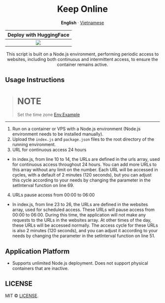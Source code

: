 <div align="center">
    <a name="readme-top"></a>

# Keep Online

**English** · [Vietnamese](./README-VN.md)


|         Deploy with HuggingFace         |     
| :-------------------------------------: |   
| [![][deploy-button-image]][deploy-link] |

<div align="center">
        This script is built on a Node.js environment, performing periodic access to websites, including both continuous and intermittent access, to ensure the container remains active.
</div>

<div align="left">

## Usage Instructions

> # NOTE
> Set the time zone  <a href="/.env">Env.Example</a>

--------------

1. Run on a container or VPS with a Node.js environment (Node.js environment needs to be installed manually).
2. Upload the `index.js` and `package.json` files to the root directory of the running environment.
3. URL for continuous access 24 hours

- In index.js, from line 10 to 14, the URLs are defined in the urls array, used for continuous access throughout 24 hours. You can add more URLs to this array without any limit on the number. Each URL will be accessed in cycles, with a default of 2 minutes (120 seconds), but you can adjust this cycle according to your needs by changing the parameter in the setInterval function on line 69.

4. URLs pause access from 00:00 to 06:00

- In index.js, from line 23 to 26, the URLs are defined in the websites array, used for scheduled access. These URLs will pause access from 00:00 to 06:00. During this time, the application will not make any requests to the URLs in the websites array. At other times of the day, these URLs will be accessed normally. The access cycle for these URLs is also 2 minutes (120 seconds), and you can adjust it according to your needs by changing the parameter in the setInterval function on line 51.

## Application Platform

- Supports unlimited Node.js deployment. Does not support physical containers that are inactive.


## LICENSE

MIT © [LICENSE](./LICENSE).

</div>

<!-- LINK -->
[deploy-button-image]: https://cdn-uploads.huggingface.co/production/uploads/65c33f0aa592fce762eed505/qpm9eCvzXeXp-3tKJVSqs.png
[deploy-link]: https://huggingface.co/spaces/ngoctuanai/keep-online?duplicate=true
